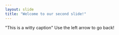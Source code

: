 ```yaml
---
layout: slide
title: "Welcome to our second slide!"
---
```

"This is a witty caption"
Use the left arrow to go back!
